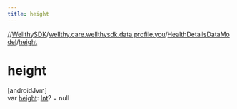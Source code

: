 ```yaml
---
title: height
---
```

//[WellthySDK](../../../index.html)/[wellthy.care.wellthysdk.data.profile.you](../index.html)/[HealthDetailsDataModel](index.html)/[height](height.html)



# height



[androidJvm]\
var [height](height.html): [Int](https://kotlinlang.org/api/latest/jvm/stdlib/kotlin/-int/index.html)? = null




